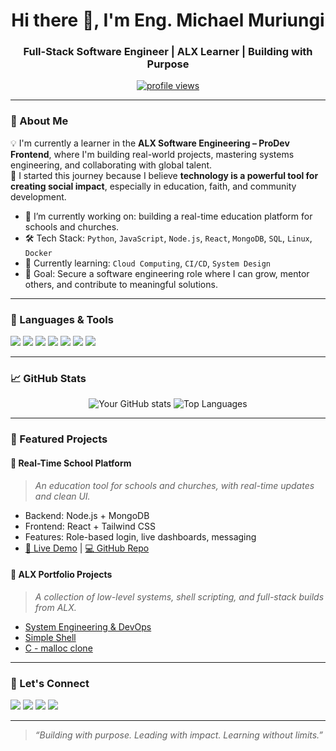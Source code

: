 <!-- Profile Header -->
<h1 align="center">Hi there 👋, I'm Eng. Michael Muriungi</h1>
<h3 align="center">Full-Stack Software Engineer | ALX Learner | Building with Purpose</h3>

<p align="center">
  <a href="https://github.com/yourusername">
    <img src="https://komarev.com/ghpvc/?username=yourusername&label=Profile%20views&color=0e75b6&style=flat" alt="profile views"/>
  </a>
</p>

---

### 🚀 About Me

💡 I'm currently a learner in the **ALX Software Engineering – ProDev Frontend**, where I'm building real-world projects, mastering systems engineering, and collaborating with global talent.  
💼 I started this journey because I believe **technology is a powerful tool for creating social impact**, especially in education, faith, and community development.

- 🌱 I’m currently working on: building a real-time education platform for schools and churches.
- 🛠️ Tech Stack: `Python`, `JavaScript`, `Node.js`, `React`, `MongoDB`, `SQL`, `Linux`, `Docker`
- 📘 Currently learning: `Cloud Computing`, `CI/CD`, `System Design`
- 🎯 Goal: Secure a software engineering role where I can grow, mentor others, and contribute to meaningful solutions.

---

### 🧰 Languages & Tools

<p align="left">
  <img src="https://img.shields.io/badge/Python-3776AB?style=flat&logo=python&logoColor=white" />
  <img src="https://img.shields.io/badge/JavaScript-F7DF1E?style=flat&logo=javascript&logoColor=black" />
  <img src="https://img.shields.io/badge/Node.js-339933?style=flat&logo=nodedotjs&logoColor=white" />
  <img src="https://img.shields.io/badge/React-20232A?style=flat&logo=react&logoColor=61DAFB" />
  <img src="https://img.shields.io/badge/MongoDB-4EA94B?style=flat&logo=mongodb&logoColor=white" />
  <img src="https://img.shields.io/badge/Docker-2496ED?style=flat&logo=docker&logoColor=white" />
  <img src="https://img.shields.io/badge/GitHub-181717?style=flat&logo=github&logoColor=white" />
</p>

---

### 📈 GitHub Stats

<p align="center">
  <img src="https://github-readme-stats.vercel.app/api?username=yourusername&show_icons=true&theme=react" alt="Your GitHub stats" />
  <img src="https://github-readme-stats.vercel.app/api/top-langs/?username=yourusername&layout=compact&theme=react" alt="Top Languages" />
</p>

---

### 🧩 Featured Projects

#### 🚧 **Real-Time School Platform**
> *An education tool for schools and churches, with real-time updates and clean UI.*

- Backend: Node.js + MongoDB
- Frontend: React + Tailwind CSS
- Features: Role-based login, live dashboards, messaging
- [🔗 Live Demo](#) | [💻 GitHub Repo](#)

#### 🎯 **ALX Portfolio Projects**
> *A collection of low-level systems, shell scripting, and full-stack builds from ALX.*

- [System Engineering & DevOps](#)
- [Simple Shell](#)
- [C - malloc clone](#)

---

### 🤝 Let's Connect

<p>
  <a href="mailto:mikenbze@gmail.com.com"><img src="https://img.shields.io/badge/Email-D14836?style=flat&logo=gmail&logoColor=white" /></a>
  <a href="https://www.linkedin.com/in/michael-muriungi-5489851b0"><img src="https://img.shields.io/badge/LinkedIn-0077B5?style=flat&logo=linkedin&logoColor=white" /></a>
  <a href="https://twitter.com/yourhandle"><img src="https://img.shields.io/badge/Twitter-1DA1F2?style=flat&logo=twitter&logoColor=white" /></a>
  <a href="https://github.com/mikenbze"><img src="https://img.shields.io/badge/Portfolio-000000?style=flat&logo=github&logoColor=white" /></a>
</p>

---

> _“Building with purpose. Leading with impact. Learning without limits.”_

